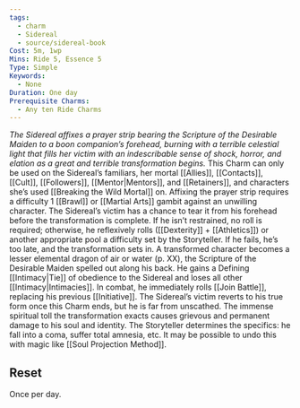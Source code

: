 ```yaml
---
tags:
  - charm
  - Sidereal
  - source/sidereal-book
Cost: 5m, 1wp
Mins: Ride 5, Essence 5
Type: Simple
Keywords:
  - None
Duration: One day
Prerequisite Charms:
  - Any ten Ride Charms
---
```

*The Sidereal affixes a prayer strip bearing the Scripture of the Desirable Maiden to a boon companion’s forehead, burning with a terrible celestial light that fills her victim with an indescribable sense of shock, horror, and elation as a great and terrible transformation begins.*
This Charm can only be used on the Sidereal’s familiars, her mortal [[Allies]], [[Contacts]], [[Cult]], [[Followers]], [[Mentor|Mentors]], and [[Retainers]], and characters she’s used [[Breaking the Wild Mortal]] on. Affixing the prayer strip requires a difficulty 1 [[Brawl]] or [[Martial Arts]] gambit against an unwilling character. The Sidereal’s victim has a chance to tear it from his forehead before the transformation is complete. If he isn’t restrained, no roll is required; otherwise, he reflexively rolls ([[Dexterity]] + [[Athletics]]) or another appropriate pool a difficulty set by the Storyteller. If he fails, he’s too late, and the transformation sets in. 
A transformed character becomes a lesser elemental dragon of air or water (p. XX), the Scripture of the Desirable Maiden spelled out along his back. He gains a Defining [[Intimacy|Tie]] of obedience to the Sidereal and loses all other [[Intimacy|Intimacies]]. In combat, he immediately rolls [[Join Battle]], replacing his previous [[Initiative]]. The Sidereal’s victim reverts to his true form once this Charm ends, but he is far from unscathed. The immense spiritual toll the transformation exacts causes grievous and permanent damage to his soul and identity. The Storyteller determines the specifics: he fall into a coma, suffer total amnesia, etc. It may be possible to undo this with magic like [[Soul Projection Method]]. 
## Reset
Once per day. 